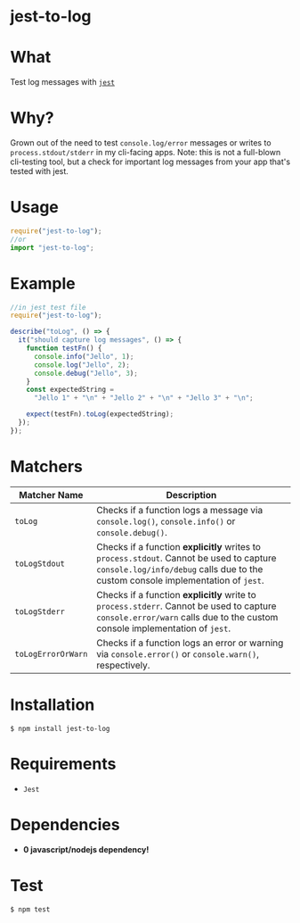 # jest-to-log

# What

Test log messages with [`jest`](https://jestjs.io/)

# Why?

Grown out of the need to test `console.log/error` messages or writes to `process.stdout/stderr` in my cli-facing apps. Note: this is not a full-blown cli-testing tool, but a check for important log messages from your app that's tested with jest.

# Usage

```javascript
require("jest-to-log");
//or
import "jest-to-log";
```

# Example

```javascript
//in jest test file
require("jest-to-log");

describe("toLog", () => {
  it("should capture log messages", () => {
    function testFn() {
      console.info("Jello", 1);
      console.log("Jello", 2);
      console.debug("Jello", 3);
    }
    const expectedString =
      "Jello 1" + "\n" + "Jello 2" + "\n" + "Jello 3" + "\n";

    expect(testFn).toLog(expectedString);
  });
});
```

# Matchers

| Matcher Name       | Description                                                                                                                                                                  |
| ------------------ | ---------------------------------------------------------------------------------------------------------------------------------------------------------------------------- |
| `toLog           ` | Checks if a function logs a message via `console.log()`, `console.info()` or `console.debug()`.                                                                              |
| `toLogStdout     ` | Checks if a function **explicitly** writes to `process.stdout`. Cannot be used to capture `console.log/info/debug` calls due to the custom console implementation of `jest`. |
| `toLogStderr     ` | Checks if a function **explicitly** write to `process.stderr`. Cannot be used to capture `console.error/warn` calls due to the custom console implementation of `jest`.      |
| `toLogErrorOrWarn` | Checks if a function logs an error or warning via `console.error()` or `console.warn()`, respectively.                                                                       |

# Installation

`$ npm install jest-to-log`

# Requirements

- `Jest`

# Dependencies

- **0 javascript/nodejs dependency!**

# Test

`$ npm test`
